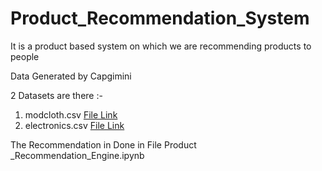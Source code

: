# Product_Recommendation_System
It is a product based system on which we are recommending products to people

Data Generated by Capgimini

2 Datasets are there :- 
1. modcloth.csv <a href="https://github.com/RishavMishraRM/Product_Recommendation_System/blob/main/modcloth.csv">File Link</a>
2. electronics.csv <a href="">File Link</a>

The Recommendation in Done in File Product _Recommendation_Engine.ipynb
